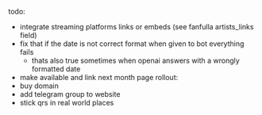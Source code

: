 todo:
- integrate streaming platforms links or embeds (see fanfulla artists_links field)
- fix that if the date is not correct format when given to bot everything fails
    - thats also true sometimes when openai answers with a wrongly formatted date
- make available and link next month page 
rollout:
- buy domain
- add telegram group to website
- stick qrs in real world places